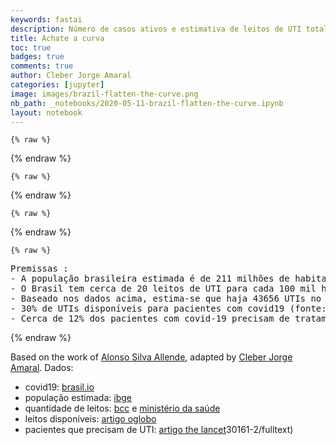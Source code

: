 ```yaml
---
keywords: fastai
description: Número de casos ativos e estimativa de leitos de UTI total e para pacientes covid-19
title: Achate a curva
toc: true
badges: true
comments: true
author: Cleber Jorge Amaral
categories: [jupyter]
image: images/brazil-flatten-the-curve.png
nb_path: _notebooks/2020-05-11-brazil-flatten-the-curve.ipynb
layout: notebook
---
```


<!--
#################################################
### THIS FILE WAS AUTOGENERATED! DO NOT EDIT! ###
#################################################
# file to edit: _notebooks/2020-05-11-brazil-flatten-the-curve.ipynb
-->

<div class="container" id="notebook-container">
        
    {% raw %}
    
<div class="cell border-box-sizing code_cell rendered">

</div>
    {% endraw %}

    {% raw %}
    
<div class="cell border-box-sizing code_cell rendered">

<div class="output_wrapper">
<div class="output">

<div class="output_area">


<div class="output_html rendered_html output_subarea output_execute_result">

<div id="altair-viz-3262367e0ee04be9964c639462cb9428"></div>
<script type="text/javascript">
  (function(spec, embedOpt){
    let outputDiv = document.currentScript.previousElementSibling;
    if (outputDiv.id !== "altair-viz-3262367e0ee04be9964c639462cb9428") {
      outputDiv = document.getElementById("altair-viz-3262367e0ee04be9964c639462cb9428");
    }
    const paths = {
      "vega": "https://cdn.jsdelivr.net/npm//vega@5?noext",
      "vega-lib": "https://cdn.jsdelivr.net/npm//vega-lib?noext",
      "vega-lite": "https://cdn.jsdelivr.net/npm//vega-lite@4.8.1?noext",
      "vega-embed": "https://cdn.jsdelivr.net/npm//vega-embed@6?noext",
    };

    function loadScript(lib) {
      return new Promise(function(resolve, reject) {
        var s = document.createElement('script');
        s.src = paths[lib];
        s.async = true;
        s.onload = () => resolve(paths[lib]);
        s.onerror = () => reject(`Error loading script: ${paths[lib]}`);
        document.getElementsByTagName("head")[0].appendChild(s);
      });
    }

    function showError(err) {
      outputDiv.innerHTML = `<div class="error" style="color:red;">${err}</div>`;
      throw err;
    }

    function displayChart(vegaEmbed) {
      vegaEmbed(outputDiv, spec, embedOpt)
        .catch(err => showError(`Javascript Error: ${err.message}<br>This usually means there's a typo in your chart specification. See the javascript console for the full traceback.`));
    }

    if(typeof define === "function" && define.amd) {
      requirejs.config({paths});
      require(["vega-embed"], displayChart, err => showError(`Error loading script: ${err.message}`));
    } else if (typeof vegaEmbed === "function") {
      displayChart(vegaEmbed);
    } else {
      loadScript("vega")
        .then(() => loadScript("vega-lite"))
        .then(() => loadScript("vega-embed"))
        .catch(showError)
        .then(() => displayChart(vegaEmbed));
    }
  })({"config": {"view": {"continuousWidth": 400, "continuousHeight": 300}}, "hconcat": [{"layer": [{"data": {"name": "data-e6527492c3ae2d87a84191bd69ef04b0"}, "mark": "bar", "encoding": {"color": {"condition": {"type": "nominal", "field": "Pacientes", "legend": null, "scale": {"reverse": false, "scheme": "tableau20"}, "selection": "selector001"}, "value": "#ffbf79"}, "order": {"type": "nominal", "field": "Pacientes", "sort": "ascending"}, "tooltip": [{"type": "nominal", "field": "Data"}, {"type": "quantitative", "field": "Casos Ativos"}], "x": {"type": "ordinal", "axis": {"title": "Data"}, "field": "Data"}, "y": {"type": "quantitative", "axis": {"title": "Casos Ativos"}, "field": "Casos Ativos"}}, "height": 400, "selection": {"selector001": {"type": "multi", "fields": ["Pacientes"], "on": "mouseover"}}, "title": ["Achate a curva - apenas os ativos que estima-se que precisem de UTI", " * ver premissas"], "width": 600}, {"data": {"name": "data-34d9b806eba4af7cf55b2faaa85e55a5"}, "mark": {"type": "rule", "color": "#e42726", "strokeWidth": 2}, "encoding": {"y": {"type": "quantitative", "field": "y"}}}, {"data": {"name": "data-34d9b806eba4af7cf55b2faaa85e55a5"}, "mark": {"type": "text", "align": "left", "color": "#e42726", "dy": 10, "strokeWidth": 1, "x": 5}, "encoding": {"text": {"value": "UTIs para pacientes COVID19: 13097"}, "y": {"type": "quantitative", "field": "y"}}}]}, {"data": {"name": "data-e6527492c3ae2d87a84191bd69ef04b0"}, "mark": "point", "encoding": {"color": {"condition": {"type": "nominal", "field": "Pacientes", "legend": null, "scale": {"reverse": false, "scheme": "tableau20"}, "selection": "selector001"}, "value": "#ffbf79"}, "y": {"type": "nominal", "axis": {"orient": "right"}, "field": "Pacientes"}}}], "$schema": "https://vega.github.io/schema/vega-lite/v4.8.1.json", "datasets": {"data-e6527492c3ae2d87a84191bd69ef04b0": [{"Estado": "actives", "Data": "01/22/20", "Casos Ativos": 0.0, "Pacientes": "Precisam de UTI"}, {"Estado": "actives", "Data": "01/23/20", "Casos Ativos": 0.0, "Pacientes": "Precisam de UTI"}, {"Estado": "actives", "Data": "01/24/20", "Casos Ativos": 0.0, "Pacientes": "Precisam de UTI"}, {"Estado": "actives", "Data": "01/25/20", "Casos Ativos": 0.0, "Pacientes": "Precisam de UTI"}, {"Estado": "actives", "Data": "01/26/20", "Casos Ativos": 0.0, "Pacientes": "Precisam de UTI"}, {"Estado": "actives", "Data": "01/27/20", "Casos Ativos": 0.0, "Pacientes": "Precisam de UTI"}, {"Estado": "actives", "Data": "01/28/20", "Casos Ativos": 0.0, "Pacientes": "Precisam de UTI"}, {"Estado": "actives", "Data": "01/29/20", "Casos Ativos": 0.0, "Pacientes": "Precisam de UTI"}, {"Estado": "actives", "Data": "01/30/20", "Casos Ativos": 0.0, "Pacientes": "Precisam de UTI"}, {"Estado": "actives", "Data": "01/31/20", "Casos Ativos": 0.0, "Pacientes": "Precisam de UTI"}, {"Estado": "actives", "Data": "02/01/20", "Casos Ativos": 0.0, "Pacientes": "Precisam de UTI"}, {"Estado": "actives", "Data": "02/02/20", "Casos Ativos": 0.0, "Pacientes": "Precisam de UTI"}, {"Estado": "actives", "Data": "02/03/20", "Casos Ativos": 0.0, "Pacientes": "Precisam de UTI"}, {"Estado": "actives", "Data": "02/04/20", "Casos Ativos": 0.0, "Pacientes": "Precisam de UTI"}, {"Estado": "actives", "Data": "02/05/20", "Casos Ativos": 0.0, "Pacientes": "Precisam de UTI"}, {"Estado": "actives", "Data": "02/06/20", "Casos Ativos": 0.0, "Pacientes": "Precisam de UTI"}, {"Estado": "actives", "Data": "02/07/20", "Casos Ativos": 0.0, "Pacientes": "Precisam de UTI"}, {"Estado": "actives", "Data": "02/08/20", "Casos Ativos": 0.0, "Pacientes": "Precisam de UTI"}, {"Estado": "actives", "Data": "02/09/20", "Casos Ativos": 0.0, "Pacientes": "Precisam de UTI"}, {"Estado": "actives", "Data": "02/10/20", "Casos Ativos": 0.0, "Pacientes": "Precisam de UTI"}, {"Estado": "actives", "Data": "02/11/20", "Casos Ativos": 0.0, "Pacientes": "Precisam de UTI"}, {"Estado": "actives", "Data": "02/12/20", "Casos Ativos": 0.0, "Pacientes": "Precisam de UTI"}, {"Estado": "actives", "Data": "02/13/20", "Casos Ativos": 0.0, "Pacientes": "Precisam de UTI"}, {"Estado": "actives", "Data": "02/14/20", "Casos Ativos": 0.0, "Pacientes": "Precisam de UTI"}, {"Estado": "actives", "Data": "02/15/20", "Casos Ativos": 0.0, "Pacientes": "Precisam de UTI"}, {"Estado": "actives", "Data": "02/16/20", "Casos Ativos": 0.0, "Pacientes": "Precisam de UTI"}, {"Estado": "actives", "Data": "02/17/20", "Casos Ativos": 0.0, "Pacientes": "Precisam de UTI"}, {"Estado": "actives", "Data": "02/18/20", "Casos Ativos": 0.0, "Pacientes": "Precisam de UTI"}, {"Estado": "actives", "Data": "02/19/20", "Casos Ativos": 0.0, "Pacientes": "Precisam de UTI"}, {"Estado": "actives", "Data": "02/20/20", "Casos Ativos": 0.0, "Pacientes": "Precisam de UTI"}, {"Estado": "actives", "Data": "02/21/20", "Casos Ativos": 0.0, "Pacientes": "Precisam de UTI"}, {"Estado": "actives", "Data": "02/22/20", "Casos Ativos": 0.0, "Pacientes": "Precisam de UTI"}, {"Estado": "actives", "Data": "02/23/20", "Casos Ativos": 0.0, "Pacientes": "Precisam de UTI"}, {"Estado": "actives", "Data": "02/24/20", "Casos Ativos": 0.0, "Pacientes": "Precisam de UTI"}, {"Estado": "actives", "Data": "02/25/20", "Casos Ativos": 0.0, "Pacientes": "Precisam de UTI"}, {"Estado": "actives", "Data": "02/26/20", "Casos Ativos": 0.12, "Pacientes": "Precisam de UTI"}, {"Estado": "actives", "Data": "02/27/20", "Casos Ativos": 0.12, "Pacientes": "Precisam de UTI"}, {"Estado": "actives", "Data": "02/28/20", "Casos Ativos": 0.12, "Pacientes": "Precisam de UTI"}, {"Estado": "actives", "Data": "02/29/20", "Casos Ativos": 0.24, "Pacientes": "Precisam de UTI"}, {"Estado": "actives", "Data": "03/01/20", "Casos Ativos": 0.24, "Pacientes": "Precisam de UTI"}, {"Estado": "actives", "Data": "03/02/20", "Casos Ativos": 0.24, "Pacientes": "Precisam de UTI"}, {"Estado": "actives", "Data": "03/03/20", "Casos Ativos": 0.24, "Pacientes": "Precisam de UTI"}, {"Estado": "actives", "Data": "03/04/20", "Casos Ativos": 0.48, "Pacientes": "Precisam de UTI"}, {"Estado": "actives", "Data": "03/05/20", "Casos Ativos": 0.48, "Pacientes": "Precisam de UTI"}, {"Estado": "actives", "Data": "03/06/20", "Casos Ativos": 1.56, "Pacientes": "Precisam de UTI"}, {"Estado": "actives", "Data": "03/07/20", "Casos Ativos": 1.56, "Pacientes": "Precisam de UTI"}, {"Estado": "actives", "Data": "03/08/20", "Casos Ativos": 2.4, "Pacientes": "Precisam de UTI"}, {"Estado": "actives", "Data": "03/09/20", "Casos Ativos": 3.0, "Pacientes": "Precisam de UTI"}, {"Estado": "actives", "Data": "03/10/20", "Casos Ativos": 3.7199999999999998, "Pacientes": "Precisam de UTI"}, {"Estado": "actives", "Data": "03/11/20", "Casos Ativos": 4.56, "Pacientes": "Precisam de UTI"}, {"Estado": "actives", "Data": "03/12/20", "Casos Ativos": 6.24, "Pacientes": "Precisam de UTI"}, {"Estado": "actives", "Data": "03/13/20", "Casos Ativos": 18.12, "Pacientes": "Precisam de UTI"}, {"Estado": "actives", "Data": "03/14/20", "Casos Ativos": 18.12, "Pacientes": "Precisam de UTI"}, {"Estado": "actives", "Data": "03/15/20", "Casos Ativos": 19.439999999999998, "Pacientes": "Precisam de UTI"}, {"Estado": "actives", "Data": "03/16/20", "Casos Ativos": 23.88, "Pacientes": "Precisam de UTI"}, {"Estado": "actives", "Data": "03/17/20", "Casos Ativos": 38.28, "Pacientes": "Precisam de UTI"}, {"Estado": "actives", "Data": "03/18/20", "Casos Ativos": 44.4, "Pacientes": "Precisam de UTI"}, {"Estado": "actives", "Data": "03/19/20", "Casos Ativos": 74.28, "Pacientes": "Precisam de UTI"}, {"Estado": "actives", "Data": "03/20/20", "Casos Ativos": 94.92, "Pacientes": "Precisam de UTI"}, {"Estado": "actives", "Data": "03/21/20", "Casos Ativos": 122.28, "Pacientes": "Precisam de UTI"}, {"Estado": "actives", "Data": "03/22/20", "Casos Ativos": 185.28, "Pacientes": "Precisam de UTI"}, {"Estado": "actives", "Data": "03/23/20", "Casos Ativos": 230.64, "Pacientes": "Precisam de UTI"}, {"Estado": "actives", "Data": "03/24/20", "Casos Ativos": 269.4, "Pacientes": "Precisam de UTI"}, {"Estado": "actives", "Data": "03/25/20", "Casos Ativos": 306.24, "Pacientes": "Precisam de UTI"}, {"Estado": "actives", "Data": "03/26/20", "Casos Ativos": 357.47999999999996, "Pacientes": "Precisam de UTI"}, {"Estado": "actives", "Data": "03/27/20", "Casos Ativos": 409.32, "Pacientes": "Precisam de UTI"}, {"Estado": "actives", "Data": "03/28/20", "Casos Ativos": 467.76, "Pacientes": "Precisam de UTI"}, {"Estado": "actives", "Data": "03/29/20", "Casos Ativos": 510.0, "Pacientes": "Precisam de UTI"}, {"Estado": "actives", "Data": "03/30/20", "Casos Ativos": 535.0799999999999, "Pacientes": "Precisam de UTI"}, {"Estado": "actives", "Data": "03/31/20", "Casos Ativos": 670.8, "Pacientes": "Precisam de UTI"}, {"Estado": "actives", "Data": "04/01/20", "Casos Ativos": 805.0799999999999, "Pacientes": "Precisam de UTI"}, {"Estado": "actives", "Data": "04/02/20", "Casos Ativos": 950.04, "Pacientes": "Precisam de UTI"}, {"Estado": "actives", "Data": "04/03/20", "Casos Ativos": 1071.48, "Pacientes": "Precisam de UTI"}, {"Estado": "actives", "Data": "04/04/20", "Casos Ativos": 1227.96, "Pacientes": "Precisam de UTI"}, {"Estado": "actives", "Data": "04/05/20", "Casos Ativos": 1320.36, "Pacientes": "Precisam de UTI"}, {"Estado": "actives", "Data": "04/06/20", "Casos Ativos": 1444.08, "Pacientes": "Precisam de UTI"}, {"Estado": "actives", "Data": "04/07/20", "Casos Ativos": 1668.84, "Pacientes": "Precisam de UTI"}, {"Estado": "actives", "Data": "04/08/20", "Casos Ativos": 1925.1599999999999, "Pacientes": "Precisam de UTI"}, {"Estado": "actives", "Data": "04/09/20", "Casos Ativos": 2150.2799999999997, "Pacientes": "Precisam de UTI"}, {"Estado": "actives", "Data": "04/10/20", "Casos Ativos": 2335.7999999999997, "Pacientes": "Precisam de UTI"}, {"Estado": "actives", "Data": "04/11/20", "Casos Ativos": 2466.48, "Pacientes": "Precisam de UTI"}, {"Estado": "actives", "Data": "04/12/20", "Casos Ativos": 2642.2799999999997, "Pacientes": "Precisam de UTI"}, {"Estado": "actives", "Data": "04/13/20", "Casos Ativos": 2790.8399999999997, "Pacientes": "Precisam de UTI"}, {"Estado": "actives", "Data": "04/14/20", "Casos Ativos": 2665.92, "Pacientes": "Precisam de UTI"}, {"Estado": "actives", "Data": "04/15/20", "Casos Ativos": 1715.28, "Pacientes": "Precisam de UTI"}, {"Estado": "actives", "Data": "04/16/20", "Casos Ativos": 1967.8799999999999, "Pacientes": "Precisam de UTI"}, {"Estado": "actives", "Data": "04/17/20", "Casos Ativos": 2358.72, "Pacientes": "Precisam de UTI"}, {"Estado": "actives", "Data": "04/18/20", "Casos Ativos": 2715.8399999999997, "Pacientes": "Precisam de UTI"}, {"Estado": "actives", "Data": "04/19/20", "Casos Ativos": 1982.8799999999999, "Pacientes": "Precisam de UTI"}, {"Estado": "actives", "Data": "04/20/20", "Casos Ativos": 2233.56, "Pacientes": "Precisam de UTI"}, {"Estado": "actives", "Data": "04/21/20", "Casos Ativos": 2410.56, "Pacientes": "Precisam de UTI"}, {"Estado": "actives", "Data": "04/22/20", "Casos Ativos": 2452.68, "Pacientes": "Precisam de UTI"}, {"Estado": "actives", "Data": "04/23/20", "Casos Ativos": 2815.56, "Pacientes": "Precisam de UTI"}, {"Estado": "actives", "Data": "04/24/20", "Casos Ativos": 3166.56, "Pacientes": "Precisam de UTI"}, {"Estado": "actives", "Data": "04/25/20", "Casos Ativos": 3619.68, "Pacientes": "Precisam de UTI"}, {"Estado": "actives", "Data": "04/26/20", "Casos Ativos": 3953.7599999999998, "Pacientes": "Precisam de UTI"}, {"Estado": "actives", "Data": "04/27/20", "Casos Ativos": 4356.48, "Pacientes": "Precisam de UTI"}, {"Estado": "actives", "Data": "04/28/20", "Casos Ativos": 4882.92, "Pacientes": "Precisam de UTI"}, {"Estado": "actives", "Data": "04/29/20", "Casos Ativos": 5466.36, "Pacientes": "Precisam de UTI"}, {"Estado": "actives", "Data": "04/30/20", "Casos Ativos": 6150.24, "Pacientes": "Precisam de UTI"}, {"Estado": "actives", "Data": "05/01/20", "Casos Ativos": 6499.5599999999995, "Pacientes": "Precisam de UTI"}, {"Estado": "actives", "Data": "05/02/20", "Casos Ativos": 6739.5599999999995, "Pacientes": "Precisam de UTI"}, {"Estado": "actives", "Data": "05/03/20", "Casos Ativos": 7060.2, "Pacientes": "Precisam de UTI"}, {"Estado": "actives", "Data": "05/04/20", "Casos Ativos": 7536.599999999999, "Pacientes": "Precisam de UTI"}, {"Estado": "actives", "Data": "05/05/20", "Casos Ativos": 8068.08, "Pacientes": "Precisam de UTI"}, {"Estado": "actives", "Data": "05/06/20", "Casos Ativos": 9028.92, "Pacientes": "Precisam de UTI"}, {"Estado": "actives", "Data": "05/07/20", "Casos Ativos": 9650.76, "Pacientes": "Precisam de UTI"}, {"Estado": "actives", "Data": "05/08/20", "Casos Ativos": 10511.64, "Pacientes": "Precisam de UTI"}, {"Estado": "actives", "Data": "05/09/20", "Casos Ativos": 11325.119999999999, "Pacientes": "Precisam de UTI"}, {"Estado": "actives", "Data": "05/10/20", "Casos Ativos": 11729.039999999999, "Pacientes": "Precisam de UTI"}], "data-34d9b806eba4af7cf55b2faaa85e55a5": [{"y": 13096.8}]}}, {"mode": "vega-lite"});
</script>
</div>

</div>

</div>
</div>

</div>
    {% endraw %}

    {% raw %}
    
<div class="cell border-box-sizing code_cell rendered">

<div class="output_wrapper">
<div class="output">

<div class="output_area">


<div class="output_html rendered_html output_subarea output_execute_result">

<div id="altair-viz-3d1a2ba2cbae4693883c9ec13b41a01f"></div>
<script type="text/javascript">
  (function(spec, embedOpt){
    let outputDiv = document.currentScript.previousElementSibling;
    if (outputDiv.id !== "altair-viz-3d1a2ba2cbae4693883c9ec13b41a01f") {
      outputDiv = document.getElementById("altair-viz-3d1a2ba2cbae4693883c9ec13b41a01f");
    }
    const paths = {
      "vega": "https://cdn.jsdelivr.net/npm//vega@5?noext",
      "vega-lib": "https://cdn.jsdelivr.net/npm//vega-lib?noext",
      "vega-lite": "https://cdn.jsdelivr.net/npm//vega-lite@4.8.1?noext",
      "vega-embed": "https://cdn.jsdelivr.net/npm//vega-embed@6?noext",
    };

    function loadScript(lib) {
      return new Promise(function(resolve, reject) {
        var s = document.createElement('script');
        s.src = paths[lib];
        s.async = true;
        s.onload = () => resolve(paths[lib]);
        s.onerror = () => reject(`Error loading script: ${paths[lib]}`);
        document.getElementsByTagName("head")[0].appendChild(s);
      });
    }

    function showError(err) {
      outputDiv.innerHTML = `<div class="error" style="color:red;">${err}</div>`;
      throw err;
    }

    function displayChart(vegaEmbed) {
      vegaEmbed(outputDiv, spec, embedOpt)
        .catch(err => showError(`Javascript Error: ${err.message}<br>This usually means there's a typo in your chart specification. See the javascript console for the full traceback.`));
    }

    if(typeof define === "function" && define.amd) {
      requirejs.config({paths});
      require(["vega-embed"], displayChart, err => showError(`Error loading script: ${err.message}`));
    } else if (typeof vegaEmbed === "function") {
      displayChart(vegaEmbed);
    } else {
      loadScript("vega")
        .then(() => loadScript("vega-lite"))
        .then(() => loadScript("vega-embed"))
        .catch(showError)
        .then(() => displayChart(vegaEmbed));
    }
  })({"config": {"view": {"continuousWidth": 400, "continuousHeight": 300}}, "hconcat": [{"layer": [{"data": {"name": "data-48439591784aeef7e84be910f09f6bb3"}, "mark": "bar", "encoding": {"color": {"condition": {"type": "nominal", "field": "Pacientes", "legend": null, "scale": {"reverse": false, "scheme": "tableau20"}, "selection": "selector002"}, "value": "#ffbf79"}, "order": {"type": "nominal", "field": "Pacientes", "sort": "ascending"}, "tooltip": [{"type": "nominal", "field": "Data"}, {"type": "quantitative", "field": "Casos Ativos"}], "x": {"type": "ordinal", "axis": {"title": "Data"}, "field": "Data"}, "y": {"type": "quantitative", "axis": {"title": "Casos Ativos"}, "field": "Casos Ativos"}}, "height": 400, "selection": {"selector002": {"type": "multi", "fields": ["Pacientes"], "on": "mouseover"}}, "title": ["Achate a curva - todos os casos ativos", " * ver premissas"], "width": 600}, {"data": {"name": "data-34d9b806eba4af7cf55b2faaa85e55a5"}, "mark": {"type": "rule", "color": "#e42726", "strokeWidth": 2}, "encoding": {"y": {"type": "quantitative", "field": "y"}}}, {"data": {"name": "data-34d9b806eba4af7cf55b2faaa85e55a5"}, "mark": {"type": "text", "align": "left", "color": "#e42726", "dy": 10, "strokeWidth": 1, "x": 5}, "encoding": {"text": {"value": "UTIs para pacientes COVID19: 13097"}, "y": {"type": "quantitative", "field": "y"}}}, {"data": {"name": "data-8abec10a19213157203ee9f47c2b269f"}, "mark": {"type": "rule", "color": "darkred", "strokeWidth": 2}, "encoding": {"y": {"type": "quantitative", "field": "y"}}}, {"data": {"name": "data-8abec10a19213157203ee9f47c2b269f"}, "mark": {"type": "text", "align": "left", "color": "darkred", "dy": 10, "strokeWidth": 1, "x": 5}, "encoding": {"text": {"value": "Total de UTIs: 43656"}, "y": {"type": "quantitative", "field": "y"}}}]}, {"data": {"name": "data-48439591784aeef7e84be910f09f6bb3"}, "mark": "point", "encoding": {"color": {"condition": {"type": "nominal", "field": "Pacientes", "legend": null, "scale": {"reverse": false, "scheme": "tableau20"}, "selection": "selector002"}, "value": "#ffbf79"}, "y": {"type": "nominal", "axis": {"orient": "right"}, "field": "Pacientes"}}}], "$schema": "https://vega.github.io/schema/vega-lite/v4.8.1.json", "datasets": {"data-48439591784aeef7e84be910f09f6bb3": [{"Estado": "actives", "Data": "01/22/20", "Casos Ativos": 0.0, "Pacientes": "Precisam de UTI"}, {"Estado": "actives", "Data": "01/23/20", "Casos Ativos": 0.0, "Pacientes": "Precisam de UTI"}, {"Estado": "actives", "Data": "01/24/20", "Casos Ativos": 0.0, "Pacientes": "Precisam de UTI"}, {"Estado": "actives", "Data": "01/25/20", "Casos Ativos": 0.0, "Pacientes": "Precisam de UTI"}, {"Estado": "actives", "Data": "01/26/20", "Casos Ativos": 0.0, "Pacientes": "Precisam de UTI"}, {"Estado": "actives", "Data": "01/27/20", "Casos Ativos": 0.0, "Pacientes": "Precisam de UTI"}, {"Estado": "actives", "Data": "01/28/20", "Casos Ativos": 0.0, "Pacientes": "Precisam de UTI"}, {"Estado": "actives", "Data": "01/29/20", "Casos Ativos": 0.0, "Pacientes": "Precisam de UTI"}, {"Estado": "actives", "Data": "01/30/20", "Casos Ativos": 0.0, "Pacientes": "Precisam de UTI"}, {"Estado": "actives", "Data": "01/31/20", "Casos Ativos": 0.0, "Pacientes": "Precisam de UTI"}, {"Estado": "actives", "Data": "02/01/20", "Casos Ativos": 0.0, "Pacientes": "Precisam de UTI"}, {"Estado": "actives", "Data": "02/02/20", "Casos Ativos": 0.0, "Pacientes": "Precisam de UTI"}, {"Estado": "actives", "Data": "02/03/20", "Casos Ativos": 0.0, "Pacientes": "Precisam de UTI"}, {"Estado": "actives", "Data": "02/04/20", "Casos Ativos": 0.0, "Pacientes": "Precisam de UTI"}, {"Estado": "actives", "Data": "02/05/20", "Casos Ativos": 0.0, "Pacientes": "Precisam de UTI"}, {"Estado": "actives", "Data": "02/06/20", "Casos Ativos": 0.0, "Pacientes": "Precisam de UTI"}, {"Estado": "actives", "Data": "02/07/20", "Casos Ativos": 0.0, "Pacientes": "Precisam de UTI"}, {"Estado": "actives", "Data": "02/08/20", "Casos Ativos": 0.0, "Pacientes": "Precisam de UTI"}, {"Estado": "actives", "Data": "02/09/20", "Casos Ativos": 0.0, "Pacientes": "Precisam de UTI"}, {"Estado": "actives", "Data": "02/10/20", "Casos Ativos": 0.0, "Pacientes": "Precisam de UTI"}, {"Estado": "actives", "Data": "02/11/20", "Casos Ativos": 0.0, "Pacientes": "Precisam de UTI"}, {"Estado": "actives", "Data": "02/12/20", "Casos Ativos": 0.0, "Pacientes": "Precisam de UTI"}, {"Estado": "actives", "Data": "02/13/20", "Casos Ativos": 0.0, "Pacientes": "Precisam de UTI"}, {"Estado": "actives", "Data": "02/14/20", "Casos Ativos": 0.0, "Pacientes": "Precisam de UTI"}, {"Estado": "actives", "Data": "02/15/20", "Casos Ativos": 0.0, "Pacientes": "Precisam de UTI"}, {"Estado": "actives", "Data": "02/16/20", "Casos Ativos": 0.0, "Pacientes": "Precisam de UTI"}, {"Estado": "actives", "Data": "02/17/20", "Casos Ativos": 0.0, "Pacientes": "Precisam de UTI"}, {"Estado": "actives", "Data": "02/18/20", "Casos Ativos": 0.0, "Pacientes": "Precisam de UTI"}, {"Estado": "actives", "Data": "02/19/20", "Casos Ativos": 0.0, "Pacientes": "Precisam de UTI"}, {"Estado": "actives", "Data": "02/20/20", "Casos Ativos": 0.0, "Pacientes": "Precisam de UTI"}, {"Estado": "actives", "Data": "02/21/20", "Casos Ativos": 0.0, "Pacientes": "Precisam de UTI"}, {"Estado": "actives", "Data": "02/22/20", "Casos Ativos": 0.0, "Pacientes": "Precisam de UTI"}, {"Estado": "actives", "Data": "02/23/20", "Casos Ativos": 0.0, "Pacientes": "Precisam de UTI"}, {"Estado": "actives", "Data": "02/24/20", "Casos Ativos": 0.0, "Pacientes": "Precisam de UTI"}, {"Estado": "actives", "Data": "02/25/20", "Casos Ativos": 0.0, "Pacientes": "Precisam de UTI"}, {"Estado": "actives", "Data": "02/26/20", "Casos Ativos": 0.12, "Pacientes": "Precisam de UTI"}, {"Estado": "actives", "Data": "02/27/20", "Casos Ativos": 0.12, "Pacientes": "Precisam de UTI"}, {"Estado": "actives", "Data": "02/28/20", "Casos Ativos": 0.12, "Pacientes": "Precisam de UTI"}, {"Estado": "actives", "Data": "02/29/20", "Casos Ativos": 0.24, "Pacientes": "Precisam de UTI"}, {"Estado": "actives", "Data": "03/01/20", "Casos Ativos": 0.24, "Pacientes": "Precisam de UTI"}, {"Estado": "actives", "Data": "03/02/20", "Casos Ativos": 0.24, "Pacientes": "Precisam de UTI"}, {"Estado": "actives", "Data": "03/03/20", "Casos Ativos": 0.24, "Pacientes": "Precisam de UTI"}, {"Estado": "actives", "Data": "03/04/20", "Casos Ativos": 0.48, "Pacientes": "Precisam de UTI"}, {"Estado": "actives", "Data": "03/05/20", "Casos Ativos": 0.48, "Pacientes": "Precisam de UTI"}, {"Estado": "actives", "Data": "03/06/20", "Casos Ativos": 1.56, "Pacientes": "Precisam de UTI"}, {"Estado": "actives", "Data": "03/07/20", "Casos Ativos": 1.56, "Pacientes": "Precisam de UTI"}, {"Estado": "actives", "Data": "03/08/20", "Casos Ativos": 2.4, "Pacientes": "Precisam de UTI"}, {"Estado": "actives", "Data": "03/09/20", "Casos Ativos": 3.0, "Pacientes": "Precisam de UTI"}, {"Estado": "actives", "Data": "03/10/20", "Casos Ativos": 3.7199999999999998, "Pacientes": "Precisam de UTI"}, {"Estado": "actives", "Data": "03/11/20", "Casos Ativos": 4.56, "Pacientes": "Precisam de UTI"}, {"Estado": "actives", "Data": "03/12/20", "Casos Ativos": 6.24, "Pacientes": "Precisam de UTI"}, {"Estado": "actives", "Data": "03/13/20", "Casos Ativos": 18.12, "Pacientes": "Precisam de UTI"}, {"Estado": "actives", "Data": "03/14/20", "Casos Ativos": 18.12, "Pacientes": "Precisam de UTI"}, {"Estado": "actives", "Data": "03/15/20", "Casos Ativos": 19.439999999999998, "Pacientes": "Precisam de UTI"}, {"Estado": "actives", "Data": "03/16/20", "Casos Ativos": 23.88, "Pacientes": "Precisam de UTI"}, {"Estado": "actives", "Data": "03/17/20", "Casos Ativos": 38.28, "Pacientes": "Precisam de UTI"}, {"Estado": "actives", "Data": "03/18/20", "Casos Ativos": 44.4, "Pacientes": "Precisam de UTI"}, {"Estado": "actives", "Data": "03/19/20", "Casos Ativos": 74.28, "Pacientes": "Precisam de UTI"}, {"Estado": "actives", "Data": "03/20/20", "Casos Ativos": 94.92, "Pacientes": "Precisam de UTI"}, {"Estado": "actives", "Data": "03/21/20", "Casos Ativos": 122.28, "Pacientes": "Precisam de UTI"}, {"Estado": "actives", "Data": "03/22/20", "Casos Ativos": 185.28, "Pacientes": "Precisam de UTI"}, {"Estado": "actives", "Data": "03/23/20", "Casos Ativos": 230.64, "Pacientes": "Precisam de UTI"}, {"Estado": "actives", "Data": "03/24/20", "Casos Ativos": 269.4, "Pacientes": "Precisam de UTI"}, {"Estado": "actives", "Data": "03/25/20", "Casos Ativos": 306.24, "Pacientes": "Precisam de UTI"}, {"Estado": "actives", "Data": "03/26/20", "Casos Ativos": 357.47999999999996, "Pacientes": "Precisam de UTI"}, {"Estado": "actives", "Data": "03/27/20", "Casos Ativos": 409.32, "Pacientes": "Precisam de UTI"}, {"Estado": "actives", "Data": "03/28/20", "Casos Ativos": 467.76, "Pacientes": "Precisam de UTI"}, {"Estado": "actives", "Data": "03/29/20", "Casos Ativos": 510.0, "Pacientes": "Precisam de UTI"}, {"Estado": "actives", "Data": "03/30/20", "Casos Ativos": 535.0799999999999, "Pacientes": "Precisam de UTI"}, {"Estado": "actives", "Data": "03/31/20", "Casos Ativos": 670.8, "Pacientes": "Precisam de UTI"}, {"Estado": "actives", "Data": "04/01/20", "Casos Ativos": 805.0799999999999, "Pacientes": "Precisam de UTI"}, {"Estado": "actives", "Data": "04/02/20", "Casos Ativos": 950.04, "Pacientes": "Precisam de UTI"}, {"Estado": "actives", "Data": "04/03/20", "Casos Ativos": 1071.48, "Pacientes": "Precisam de UTI"}, {"Estado": "actives", "Data": "04/04/20", "Casos Ativos": 1227.96, "Pacientes": "Precisam de UTI"}, {"Estado": "actives", "Data": "04/05/20", "Casos Ativos": 1320.36, "Pacientes": "Precisam de UTI"}, {"Estado": "actives", "Data": "04/06/20", "Casos Ativos": 1444.08, "Pacientes": "Precisam de UTI"}, {"Estado": "actives", "Data": "04/07/20", "Casos Ativos": 1668.84, "Pacientes": "Precisam de UTI"}, {"Estado": "actives", "Data": "04/08/20", "Casos Ativos": 1925.1599999999999, "Pacientes": "Precisam de UTI"}, {"Estado": "actives", "Data": "04/09/20", "Casos Ativos": 2150.2799999999997, "Pacientes": "Precisam de UTI"}, {"Estado": "actives", "Data": "04/10/20", "Casos Ativos": 2335.7999999999997, "Pacientes": "Precisam de UTI"}, {"Estado": "actives", "Data": "04/11/20", "Casos Ativos": 2466.48, "Pacientes": "Precisam de UTI"}, {"Estado": "actives", "Data": "04/12/20", "Casos Ativos": 2642.2799999999997, "Pacientes": "Precisam de UTI"}, {"Estado": "actives", "Data": "04/13/20", "Casos Ativos": 2790.8399999999997, "Pacientes": "Precisam de UTI"}, {"Estado": "actives", "Data": "04/14/20", "Casos Ativos": 2665.92, "Pacientes": "Precisam de UTI"}, {"Estado": "actives", "Data": "04/15/20", "Casos Ativos": 1715.28, "Pacientes": "Precisam de UTI"}, {"Estado": "actives", "Data": "04/16/20", "Casos Ativos": 1967.8799999999999, "Pacientes": "Precisam de UTI"}, {"Estado": "actives", "Data": "04/17/20", "Casos Ativos": 2358.72, "Pacientes": "Precisam de UTI"}, {"Estado": "actives", "Data": "04/18/20", "Casos Ativos": 2715.8399999999997, "Pacientes": "Precisam de UTI"}, {"Estado": "actives", "Data": "04/19/20", "Casos Ativos": 1982.8799999999999, "Pacientes": "Precisam de UTI"}, {"Estado": "actives", "Data": "04/20/20", "Casos Ativos": 2233.56, "Pacientes": "Precisam de UTI"}, {"Estado": "actives", "Data": "04/21/20", "Casos Ativos": 2410.56, "Pacientes": "Precisam de UTI"}, {"Estado": "actives", "Data": "04/22/20", "Casos Ativos": 2452.68, "Pacientes": "Precisam de UTI"}, {"Estado": "actives", "Data": "04/23/20", "Casos Ativos": 2815.56, "Pacientes": "Precisam de UTI"}, {"Estado": "actives", "Data": "04/24/20", "Casos Ativos": 3166.56, "Pacientes": "Precisam de UTI"}, {"Estado": "actives", "Data": "04/25/20", "Casos Ativos": 3619.68, "Pacientes": "Precisam de UTI"}, {"Estado": "actives", "Data": "04/26/20", "Casos Ativos": 3953.7599999999998, "Pacientes": "Precisam de UTI"}, {"Estado": "actives", "Data": "04/27/20", "Casos Ativos": 4356.48, "Pacientes": "Precisam de UTI"}, {"Estado": "actives", "Data": "04/28/20", "Casos Ativos": 4882.92, "Pacientes": "Precisam de UTI"}, {"Estado": "actives", "Data": "04/29/20", "Casos Ativos": 5466.36, "Pacientes": "Precisam de UTI"}, {"Estado": "actives", "Data": "04/30/20", "Casos Ativos": 6150.24, "Pacientes": "Precisam de UTI"}, {"Estado": "actives", "Data": "05/01/20", "Casos Ativos": 6499.5599999999995, "Pacientes": "Precisam de UTI"}, {"Estado": "actives", "Data": "05/02/20", "Casos Ativos": 6739.5599999999995, "Pacientes": "Precisam de UTI"}, {"Estado": "actives", "Data": "05/03/20", "Casos Ativos": 7060.2, "Pacientes": "Precisam de UTI"}, {"Estado": "actives", "Data": "05/04/20", "Casos Ativos": 7536.599999999999, "Pacientes": "Precisam de UTI"}, {"Estado": "actives", "Data": "05/05/20", "Casos Ativos": 8068.08, "Pacientes": "Precisam de UTI"}, {"Estado": "actives", "Data": "05/06/20", "Casos Ativos": 9028.92, "Pacientes": "Precisam de UTI"}, {"Estado": "actives", "Data": "05/07/20", "Casos Ativos": 9650.76, "Pacientes": "Precisam de UTI"}, {"Estado": "actives", "Data": "05/08/20", "Casos Ativos": 10511.64, "Pacientes": "Precisam de UTI"}, {"Estado": "actives", "Data": "05/09/20", "Casos Ativos": 11325.119999999999, "Pacientes": "Precisam de UTI"}, {"Estado": "actives", "Data": "05/10/20", "Casos Ativos": 11729.039999999999, "Pacientes": "Precisam de UTI"}, {"Estado": "actives", "Data": "01/22/20", "Casos Ativos": 0.0, "Pacientes": "Sem necessidade de UTI"}, {"Estado": "actives", "Data": "01/23/20", "Casos Ativos": 0.0, "Pacientes": "Sem necessidade de UTI"}, {"Estado": "actives", "Data": "01/24/20", "Casos Ativos": 0.0, "Pacientes": "Sem necessidade de UTI"}, {"Estado": "actives", "Data": "01/25/20", "Casos Ativos": 0.0, "Pacientes": "Sem necessidade de UTI"}, {"Estado": "actives", "Data": "01/26/20", "Casos Ativos": 0.0, "Pacientes": "Sem necessidade de UTI"}, {"Estado": "actives", "Data": "01/27/20", "Casos Ativos": 0.0, "Pacientes": "Sem necessidade de UTI"}, {"Estado": "actives", "Data": "01/28/20", "Casos Ativos": 0.0, "Pacientes": "Sem necessidade de UTI"}, {"Estado": "actives", "Data": "01/29/20", "Casos Ativos": 0.0, "Pacientes": "Sem necessidade de UTI"}, {"Estado": "actives", "Data": "01/30/20", "Casos Ativos": 0.0, "Pacientes": "Sem necessidade de UTI"}, {"Estado": "actives", "Data": "01/31/20", "Casos Ativos": 0.0, "Pacientes": "Sem necessidade de UTI"}, {"Estado": "actives", "Data": "02/01/20", "Casos Ativos": 0.0, "Pacientes": "Sem necessidade de UTI"}, {"Estado": "actives", "Data": "02/02/20", "Casos Ativos": 0.0, "Pacientes": "Sem necessidade de UTI"}, {"Estado": "actives", "Data": "02/03/20", "Casos Ativos": 0.0, "Pacientes": "Sem necessidade de UTI"}, {"Estado": "actives", "Data": "02/04/20", "Casos Ativos": 0.0, "Pacientes": "Sem necessidade de UTI"}, {"Estado": "actives", "Data": "02/05/20", "Casos Ativos": 0.0, "Pacientes": "Sem necessidade de UTI"}, {"Estado": "actives", "Data": "02/06/20", "Casos Ativos": 0.0, "Pacientes": "Sem necessidade de UTI"}, {"Estado": "actives", "Data": "02/07/20", "Casos Ativos": 0.0, "Pacientes": "Sem necessidade de UTI"}, {"Estado": "actives", "Data": "02/08/20", "Casos Ativos": 0.0, "Pacientes": "Sem necessidade de UTI"}, {"Estado": "actives", "Data": "02/09/20", "Casos Ativos": 0.0, "Pacientes": "Sem necessidade de UTI"}, {"Estado": "actives", "Data": "02/10/20", "Casos Ativos": 0.0, "Pacientes": "Sem necessidade de UTI"}, {"Estado": "actives", "Data": "02/11/20", "Casos Ativos": 0.0, "Pacientes": "Sem necessidade de UTI"}, {"Estado": "actives", "Data": "02/12/20", "Casos Ativos": 0.0, "Pacientes": "Sem necessidade de UTI"}, {"Estado": "actives", "Data": "02/13/20", "Casos Ativos": 0.0, "Pacientes": "Sem necessidade de UTI"}, {"Estado": "actives", "Data": "02/14/20", "Casos Ativos": 0.0, "Pacientes": "Sem necessidade de UTI"}, {"Estado": "actives", "Data": "02/15/20", "Casos Ativos": 0.0, "Pacientes": "Sem necessidade de UTI"}, {"Estado": "actives", "Data": "02/16/20", "Casos Ativos": 0.0, "Pacientes": "Sem necessidade de UTI"}, {"Estado": "actives", "Data": "02/17/20", "Casos Ativos": 0.0, "Pacientes": "Sem necessidade de UTI"}, {"Estado": "actives", "Data": "02/18/20", "Casos Ativos": 0.0, "Pacientes": "Sem necessidade de UTI"}, {"Estado": "actives", "Data": "02/19/20", "Casos Ativos": 0.0, "Pacientes": "Sem necessidade de UTI"}, {"Estado": "actives", "Data": "02/20/20", "Casos Ativos": 0.0, "Pacientes": "Sem necessidade de UTI"}, {"Estado": "actives", "Data": "02/21/20", "Casos Ativos": 0.0, "Pacientes": "Sem necessidade de UTI"}, {"Estado": "actives", "Data": "02/22/20", "Casos Ativos": 0.0, "Pacientes": "Sem necessidade de UTI"}, {"Estado": "actives", "Data": "02/23/20", "Casos Ativos": 0.0, "Pacientes": "Sem necessidade de UTI"}, {"Estado": "actives", "Data": "02/24/20", "Casos Ativos": 0.0, "Pacientes": "Sem necessidade de UTI"}, {"Estado": "actives", "Data": "02/25/20", "Casos Ativos": 0.0, "Pacientes": "Sem necessidade de UTI"}, {"Estado": "actives", "Data": "02/26/20", "Casos Ativos": 0.88, "Pacientes": "Sem necessidade de UTI"}, {"Estado": "actives", "Data": "02/27/20", "Casos Ativos": 0.88, "Pacientes": "Sem necessidade de UTI"}, {"Estado": "actives", "Data": "02/28/20", "Casos Ativos": 0.88, "Pacientes": "Sem necessidade de UTI"}, {"Estado": "actives", "Data": "02/29/20", "Casos Ativos": 1.76, "Pacientes": "Sem necessidade de UTI"}, {"Estado": "actives", "Data": "03/01/20", "Casos Ativos": 1.76, "Pacientes": "Sem necessidade de UTI"}, {"Estado": "actives", "Data": "03/02/20", "Casos Ativos": 1.76, "Pacientes": "Sem necessidade de UTI"}, {"Estado": "actives", "Data": "03/03/20", "Casos Ativos": 1.76, "Pacientes": "Sem necessidade de UTI"}, {"Estado": "actives", "Data": "03/04/20", "Casos Ativos": 3.52, "Pacientes": "Sem necessidade de UTI"}, {"Estado": "actives", "Data": "03/05/20", "Casos Ativos": 3.52, "Pacientes": "Sem necessidade de UTI"}, {"Estado": "actives", "Data": "03/06/20", "Casos Ativos": 11.44, "Pacientes": "Sem necessidade de UTI"}, {"Estado": "actives", "Data": "03/07/20", "Casos Ativos": 11.44, "Pacientes": "Sem necessidade de UTI"}, {"Estado": "actives", "Data": "03/08/20", "Casos Ativos": 17.6, "Pacientes": "Sem necessidade de UTI"}, {"Estado": "actives", "Data": "03/09/20", "Casos Ativos": 22.0, "Pacientes": "Sem necessidade de UTI"}, {"Estado": "actives", "Data": "03/10/20", "Casos Ativos": 27.28, "Pacientes": "Sem necessidade de UTI"}, {"Estado": "actives", "Data": "03/11/20", "Casos Ativos": 33.44, "Pacientes": "Sem necessidade de UTI"}, {"Estado": "actives", "Data": "03/12/20", "Casos Ativos": 45.76, "Pacientes": "Sem necessidade de UTI"}, {"Estado": "actives", "Data": "03/13/20", "Casos Ativos": 132.88, "Pacientes": "Sem necessidade de UTI"}, {"Estado": "actives", "Data": "03/14/20", "Casos Ativos": 132.88, "Pacientes": "Sem necessidade de UTI"}, {"Estado": "actives", "Data": "03/15/20", "Casos Ativos": 142.56, "Pacientes": "Sem necessidade de UTI"}, {"Estado": "actives", "Data": "03/16/20", "Casos Ativos": 175.12, "Pacientes": "Sem necessidade de UTI"}, {"Estado": "actives", "Data": "03/17/20", "Casos Ativos": 280.72, "Pacientes": "Sem necessidade de UTI"}, {"Estado": "actives", "Data": "03/18/20", "Casos Ativos": 325.6, "Pacientes": "Sem necessidade de UTI"}, {"Estado": "actives", "Data": "03/19/20", "Casos Ativos": 544.72, "Pacientes": "Sem necessidade de UTI"}, {"Estado": "actives", "Data": "03/20/20", "Casos Ativos": 696.08, "Pacientes": "Sem necessidade de UTI"}, {"Estado": "actives", "Data": "03/21/20", "Casos Ativos": 896.72, "Pacientes": "Sem necessidade de UTI"}, {"Estado": "actives", "Data": "03/22/20", "Casos Ativos": 1358.72, "Pacientes": "Sem necessidade de UTI"}, {"Estado": "actives", "Data": "03/23/20", "Casos Ativos": 1691.36, "Pacientes": "Sem necessidade de UTI"}, {"Estado": "actives", "Data": "03/24/20", "Casos Ativos": 1975.6, "Pacientes": "Sem necessidade de UTI"}, {"Estado": "actives", "Data": "03/25/20", "Casos Ativos": 2245.76, "Pacientes": "Sem necessidade de UTI"}, {"Estado": "actives", "Data": "03/26/20", "Casos Ativos": 2621.52, "Pacientes": "Sem necessidade de UTI"}, {"Estado": "actives", "Data": "03/27/20", "Casos Ativos": 3001.68, "Pacientes": "Sem necessidade de UTI"}, {"Estado": "actives", "Data": "03/28/20", "Casos Ativos": 3430.2400000000002, "Pacientes": "Sem necessidade de UTI"}, {"Estado": "actives", "Data": "03/29/20", "Casos Ativos": 3740.0, "Pacientes": "Sem necessidade de UTI"}, {"Estado": "actives", "Data": "03/30/20", "Casos Ativos": 3923.92, "Pacientes": "Sem necessidade de UTI"}, {"Estado": "actives", "Data": "03/31/20", "Casos Ativos": 4919.2, "Pacientes": "Sem necessidade de UTI"}, {"Estado": "actives", "Data": "04/01/20", "Casos Ativos": 5903.92, "Pacientes": "Sem necessidade de UTI"}, {"Estado": "actives", "Data": "04/02/20", "Casos Ativos": 6966.96, "Pacientes": "Sem necessidade de UTI"}, {"Estado": "actives", "Data": "04/03/20", "Casos Ativos": 7857.52, "Pacientes": "Sem necessidade de UTI"}, {"Estado": "actives", "Data": "04/04/20", "Casos Ativos": 9005.04, "Pacientes": "Sem necessidade de UTI"}, {"Estado": "actives", "Data": "04/05/20", "Casos Ativos": 9682.64, "Pacientes": "Sem necessidade de UTI"}, {"Estado": "actives", "Data": "04/06/20", "Casos Ativos": 10589.92, "Pacientes": "Sem necessidade de UTI"}, {"Estado": "actives", "Data": "04/07/20", "Casos Ativos": 12238.16, "Pacientes": "Sem necessidade de UTI"}, {"Estado": "actives", "Data": "04/08/20", "Casos Ativos": 14117.84, "Pacientes": "Sem necessidade de UTI"}, {"Estado": "actives", "Data": "04/09/20", "Casos Ativos": 15768.72, "Pacientes": "Sem necessidade de UTI"}, {"Estado": "actives", "Data": "04/10/20", "Casos Ativos": 17129.2, "Pacientes": "Sem necessidade de UTI"}, {"Estado": "actives", "Data": "04/11/20", "Casos Ativos": 18087.52, "Pacientes": "Sem necessidade de UTI"}, {"Estado": "actives", "Data": "04/12/20", "Casos Ativos": 19376.72, "Pacientes": "Sem necessidade de UTI"}, {"Estado": "actives", "Data": "04/13/20", "Casos Ativos": 20466.16, "Pacientes": "Sem necessidade de UTI"}, {"Estado": "actives", "Data": "04/14/20", "Casos Ativos": 19550.08, "Pacientes": "Sem necessidade de UTI"}, {"Estado": "actives", "Data": "04/15/20", "Casos Ativos": 12578.72, "Pacientes": "Sem necessidade de UTI"}, {"Estado": "actives", "Data": "04/16/20", "Casos Ativos": 14431.12, "Pacientes": "Sem necessidade de UTI"}, {"Estado": "actives", "Data": "04/17/20", "Casos Ativos": 17297.28, "Pacientes": "Sem necessidade de UTI"}, {"Estado": "actives", "Data": "04/18/20", "Casos Ativos": 19916.16, "Pacientes": "Sem necessidade de UTI"}, {"Estado": "actives", "Data": "04/19/20", "Casos Ativos": 14541.12, "Pacientes": "Sem necessidade de UTI"}, {"Estado": "actives", "Data": "04/20/20", "Casos Ativos": 16379.44, "Pacientes": "Sem necessidade de UTI"}, {"Estado": "actives", "Data": "04/21/20", "Casos Ativos": 17677.44, "Pacientes": "Sem necessidade de UTI"}, {"Estado": "actives", "Data": "04/22/20", "Casos Ativos": 17986.32, "Pacientes": "Sem necessidade de UTI"}, {"Estado": "actives", "Data": "04/23/20", "Casos Ativos": 20647.44, "Pacientes": "Sem necessidade de UTI"}, {"Estado": "actives", "Data": "04/24/20", "Casos Ativos": 23221.44, "Pacientes": "Sem necessidade de UTI"}, {"Estado": "actives", "Data": "04/25/20", "Casos Ativos": 26544.32, "Pacientes": "Sem necessidade de UTI"}, {"Estado": "actives", "Data": "04/26/20", "Casos Ativos": 28994.24, "Pacientes": "Sem necessidade de UTI"}, {"Estado": "actives", "Data": "04/27/20", "Casos Ativos": 31947.52, "Pacientes": "Sem necessidade de UTI"}, {"Estado": "actives", "Data": "04/28/20", "Casos Ativos": 35808.08, "Pacientes": "Sem necessidade de UTI"}, {"Estado": "actives", "Data": "04/29/20", "Casos Ativos": 40086.64, "Pacientes": "Sem necessidade de UTI"}, {"Estado": "actives", "Data": "04/30/20", "Casos Ativos": 45101.76, "Pacientes": "Sem necessidade de UTI"}, {"Estado": "actives", "Data": "05/01/20", "Casos Ativos": 47663.44, "Pacientes": "Sem necessidade de UTI"}, {"Estado": "actives", "Data": "05/02/20", "Casos Ativos": 49423.44, "Pacientes": "Sem necessidade de UTI"}, {"Estado": "actives", "Data": "05/03/20", "Casos Ativos": 51774.8, "Pacientes": "Sem necessidade de UTI"}, {"Estado": "actives", "Data": "05/04/20", "Casos Ativos": 55268.4, "Pacientes": "Sem necessidade de UTI"}, {"Estado": "actives", "Data": "05/05/20", "Casos Ativos": 59165.92, "Pacientes": "Sem necessidade de UTI"}, {"Estado": "actives", "Data": "05/06/20", "Casos Ativos": 66212.08, "Pacientes": "Sem necessidade de UTI"}, {"Estado": "actives", "Data": "05/07/20", "Casos Ativos": 70772.24, "Pacientes": "Sem necessidade de UTI"}, {"Estado": "actives", "Data": "05/08/20", "Casos Ativos": 77085.36, "Pacientes": "Sem necessidade de UTI"}, {"Estado": "actives", "Data": "05/09/20", "Casos Ativos": 83050.88, "Pacientes": "Sem necessidade de UTI"}, {"Estado": "actives", "Data": "05/10/20", "Casos Ativos": 86012.96, "Pacientes": "Sem necessidade de UTI"}], "data-34d9b806eba4af7cf55b2faaa85e55a5": [{"y": 13096.8}], "data-8abec10a19213157203ee9f47c2b269f": [{"y": 43656.0}]}}, {"mode": "vega-lite"});
</script>
</div>

</div>

</div>
</div>

</div>
    {% endraw %}

    {% raw %}
    
<div class="cell border-box-sizing code_cell rendered">

<div class="output_wrapper">
<div class="output">

<div class="output_area">

<div class="output_subarea output_stream output_stdout output_text">
<pre>Premissas :
- A população brasileira estimada é de 211 milhões de habitantes (fonte: ibge)
- O Brasil tem cerca de 20 leitos de UTI para cada 100 mil habitantes (fonte: bcc). Outros leitos foram construídos para combater a covid-19 (fonte: ministério da saúde)
- Baseado nos dados acima, estima-se que haja 43656 UTIs no país.
- 30% de UTIs disponíveis para pacientes com covid19 (fonte: artigo oglobo)
- Cerca de 12% dos pacientes com covid-19 precisam de tratamento intensivo (fonte: artigo the lancet)
</pre>
</div>
</div>

</div>
</div>

</div>
    {% endraw %}

<div class="cell border-box-sizing text_cell rendered"><div class="inner_cell">
<div class="text_cell_render border-box-sizing rendered_html">
<p>Based on the work of <a href="https://covid19dashboards.com/jupyter/2020/04/27/Covid-19-Overview-Chile.html">Alonso Silva Allende</a>, adapted by <a href="http://cleberjamaral.github.io/">Cleber Jorge Amaral</a>. 
Dados:</p>
<ul>
<li>covid19: <a href="https://brasil.io/home/">brasil.io</a></li>
<li>população estimada: <a href="https://www.ibge.gov.br/apps/populacao/projecao//">ibge</a></li>
<li>quantidade de leitos: <a href="https://www.bbc.com/portuguese/brasil-52137553">bcc</a> e <a href="https://www.saude.gov.br/noticias/agencia-saude/46772-brasil-ganha-reforco-de-1-134-leitos-de-uti-no-combate-ao-coronavirus">ministério da saúde</a></li>
<li>leitos disponíveis: <a href="https://oglobo.globo.com/sociedade/coronavirus/coronavirus-ministerio-estima-que-sus-tem-de-12-13-mil-leitos-de-uti-disponiveis-para-atender-pacientes-1-24328523">artigo oglobo</a></li>
<li>pacientes que precisam de UTI: <a href="https://www.thelancet.com/journals/lanres/article/PIIS2213-2600(20">artigo the lancet</a>30161-2/fulltext)</li>
</ul>

</div>
</div>
</div>
</div>
 

